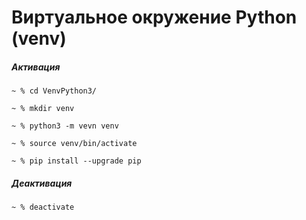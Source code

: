 # Виртуальное окружение Python (venv)

##### Активация 
```
~ % cd VenvPython3/
```

```
~ % mkdir venv 
```

```
~ % python3 -m vevn venv
```

```
~ % source venv/bin/activate
```

```
~ % pip install --upgrade pip
```

##### Деактивация
```
~ % deactivate
```
